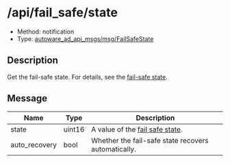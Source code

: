 # /api/fail_safe/state

- Method: notification
- Type: [autoware_ad_api_msgs/msg/FailSafeState](../../../types/autoware_ad_api_msgs/msg/fail_safe_state.md)

## Description

Get the fail-safe state. For details, see the [fail-safe state](./index.md).

## Message

| Name          | Type   | Description                                         |
| ------------- | ------ | --------------------------------------------------- |
| state         | uint16 | A value of the [fail safe state](./index.md).       |
| auto_recovery | bool   | Whether the fail-safe state recovers automatically. |
